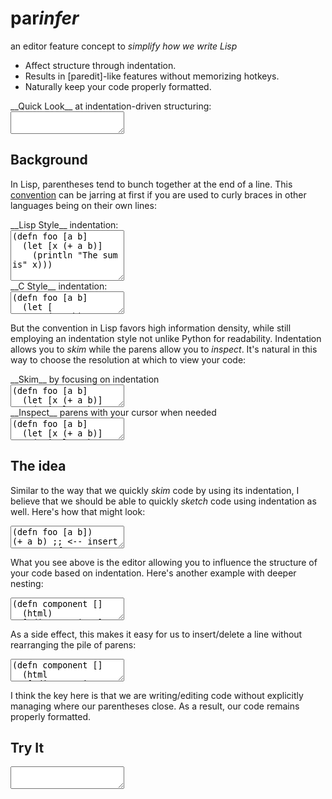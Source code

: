 # par<em>infer</em>

 <p class="subtitle">
an editor feature concept to <em>simplify how we write Lisp</em>
</p>

  <ul class="features">
<li> Affect structure through indentation.
<li> Results in [paredit]-like features without memorizing hotkeys.
<li> Naturally keep your code properly formatted.
</ul>

[paredit]:http://danmidwood.com/content/2014/11/21/animated-paredit.html

 <div>
<div class="caption">__Quick Look__ at indentation-driven structuring:</div>
<textarea id="code-intro">
</textarea>
</div>

## Background

In Lisp, parentheses tend to bunch together at the end of a line. This
[convention] can be jarring at first if you are used to curly braces in other
languages being on their own lines:

[convention]:https://en.wikipedia.org/wiki/Indent_style#Lisp_style

 <div class="two-col">
<div class="col">
<div class="caption">__Lisp Style__ indentation:</div>
<textarea id="code-lisp-style" rows="5">
(defn foo [a b]
  (let [x (+ a b)]
    (println "The sum is" x)))
</textarea>
</div>

<div class="col">
<div class="caption">__C Style__ indentation:</div>
<textarea id="code-c-style">
(defn foo [a b]
  (let [
     x (+ a b)
    ]
    (println "The sum is" x)
  )
)
</textarea>
</div>
</div>

But the convention in Lisp favors high information density, while still
employing an indentation style not unlike Python for readability.  Indentation
allows you to _skim_ while the parens allow you to _inspect_.  It's natural in
this way to choose the resolution at which to view your code:

 <div class="two-col">
<div class="col">
<div class="caption">__Skim__ by focusing on indentation</div>
<textarea id="code-skim">
(defn foo [a b]
  (let [x (+ a b)]
    (println "The sum is" x)))
</textarea>
</div>

<div class="col">
<div class="caption">__Inspect__ parens with your cursor when needed</div>
<textarea id="code-inspect">
(defn foo [a b]
  (let [x (+ a b)]
    (println "The sum is" x)))
</textarea>
</div>
</div>

## The idea

Similar to the way that we quickly _skim_ code by using its indentation, I
believe that we should be able to quickly _sketch_ code using indentation as
well.  Here's how that might look:

<textarea id="code-idea1">
(defn foo [a b])
(+ a b) ;; <-- insert space at front
</textarea>

What you see above is the editor allowing you to influence the structure of
your code based on indentation. Here's another example with deeper nesting:

<textarea id="code-idea2">
(defn component []
  (html)
  [:div.container]
  [:h1 "title"])
</textarea>

As a side effect, this makes it easy for us to insert/delete a line without
rearranging the pile of parens:

<textarea id="code-idea3">
(defn component []
  (html
   [:div.container
    [:h1 "title"]]))
    |  <-- start inserting here, then remove it
</textarea>

I think the key here is that we are writing/editing code without explicitly
managing where our parentheses close.  As a result, our code remains
properly formatted.

## Try It

<textarea id="code-try">
</textarea>
